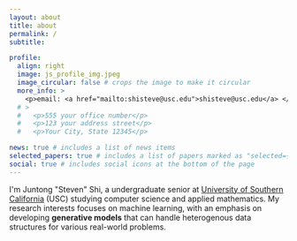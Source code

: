 ```yaml
---
layout: about
title: about
permalink: /
subtitle:

profile:
  align: right
  image: js_profile_img.jpeg
  image_circular: false # crops the image to make it circular
  more_info: >
    <p>email: <a href="mailto:shisteve@usc.edu">shisteve@usc.edu</a> </p>
  # >
  #   <p>555 your office number</p>
  #   <p>123 your address street</p>
  #   <p>Your City, State 12345</p>

news: true # includes a list of news items
selected_papers: true # includes a list of papers marked as "selected={true}"
social: true # includes social icons at the bottom of the page
---
```


I'm Juntong "Steven" Shi, a undergraduate senior at [University of Southern California](https://www.usc.edu/) (USC) studying computer science and applied mathematics. My research interests focuses on machine learning, with an emphasis on developing **generative models** that can handle heterogenous data structures for various real-world problems.